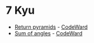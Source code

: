 # 7 Kyu
* [Return pyramids](/codewars/solutions/c%2B%2B/7%20kyu/Return%20pyramids) - [CodeWard](https://www.codewars.com/kata/5a1c28f9c9fc0ef2e900013b)
* [Sum of angles](/codewars/solutions/c%2B%2B/7%20kyu/Sum%20of%20angles) - [CodeWard](https://www.codewars.com/kata/5a03b3f6a1c9040084001765)